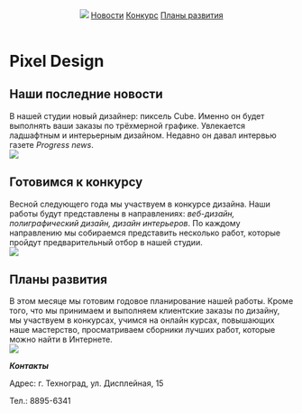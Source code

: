 <html>
    <body>
        <header>
            <title>pixel design</title>
            <link rel="stylesheet" href="style.css"/>
            <img src="/uploads/2020/11/logo_0_1606475988.png"/>
            <a href="#news">Новости</a>
            <a href="#contest">Конкурс</a>
            <a href="#plans">Планы развития</a>
        </header>
        <main>
            <h1>Pixel Design</h1>
            <h2 id="news">Наши последние новости</h2>
            <p>В нашей студии новый дизайнер: пиксель Cube. Именно он будет выполнять ваши заказы по трёхмерной графике. Увлекается ладшафтным и интерьерным дизайном. Недавно он давал интервью газете <i>Progress news</i>.<br/><img src ="/uploads/2020/11/news_0_1606476698.png"></p>
            <h2 id="contest">Готовимся к конкурсу</h2>
            <p>Весной следующего года мы участвуем в конкурсе дизайна. Наши работы будут представлены в направлениях: <i>веб-дизайн, полиграфический дизайн, дизайн интерьеров</i>. По каждому направлению мы собираемся представить несколько работ, которые пройдут предварительный отбор в нашей студии.<br/><img src="/uploads/2020/11/pixel-cells-3702056_1280_0_1606479607.png"/></p>
            <h2 contest="plans">Планы развития</h2>
            <p>В этом месяце мы готовим годовое планирование нашей работы. Кроме того, что мы принимаем и выполняем клиентские заказы по дизайну, мы участвуем в конкурсах, учимся на онлайн курсах, повышающих наше мастерство, просматриваем сборники лучших работ, которые можно найти в Интернете.<br/><img src="/uploads/2020/11/plans_0_1606479762.png"/></p>
        </main>
        <footer>
            <p><b><i>Контакты</i></b></p>
            <p>Адрес: г. Техноград, ул. Дисплейная, 15</p>
            <p>Тел.: 8895-6341</p>
        </footer>
    </body>
</html>
